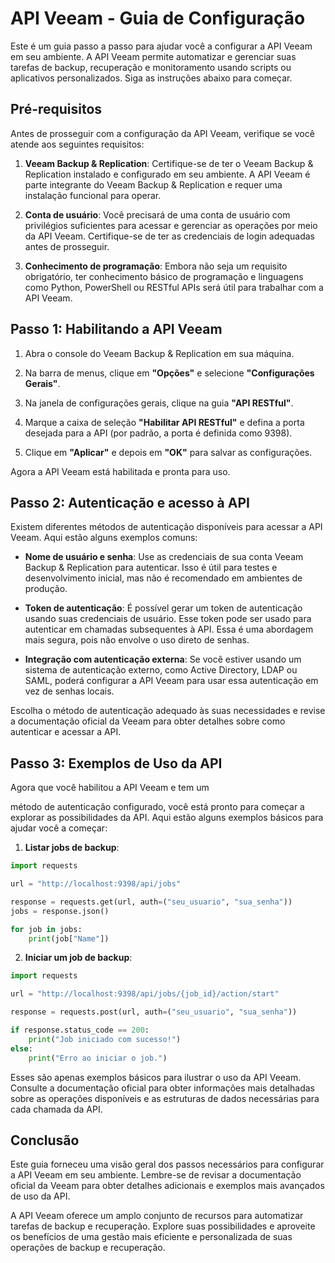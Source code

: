 # API Veeam - Guia de Configuração

Este é um guia passo a passo para ajudar você a configurar a API Veeam em seu ambiente. A API Veeam permite automatizar e gerenciar suas tarefas de backup, recuperação e monitoramento usando scripts ou aplicativos personalizados. Siga as instruções abaixo para começar.

## Pré-requisitos

Antes de prosseguir com a configuração da API Veeam, verifique se você atende aos seguintes requisitos:

1. **Veeam Backup & Replication**: Certifique-se de ter o Veeam Backup & Replication instalado e configurado em seu ambiente. A API Veeam é parte integrante do Veeam Backup & Replication e requer uma instalação funcional para operar.

2. **Conta de usuário**: Você precisará de uma conta de usuário com privilégios suficientes para acessar e gerenciar as operações por meio da API Veeam. Certifique-se de ter as credenciais de login adequadas antes de prosseguir.

3. **Conhecimento de programação**: Embora não seja um requisito obrigatório, ter conhecimento básico de programação e linguagens como Python, PowerShell ou RESTful APIs será útil para trabalhar com a API Veeam.

## Passo 1: Habilitando a API Veeam

1. Abra o console do Veeam Backup & Replication em sua máquina.

2. Na barra de menus, clique em **"Opções"** e selecione **"Configurações Gerais"**.

3. Na janela de configurações gerais, clique na guia **"API RESTful"**.

4. Marque a caixa de seleção **"Habilitar API RESTful"** e defina a porta desejada para a API (por padrão, a porta é definida como 9398).

5. Clique em **"Aplicar"** e depois em **"OK"** para salvar as configurações.

Agora a API Veeam está habilitada e pronta para uso.

## Passo 2: Autenticação e acesso à API

Existem diferentes métodos de autenticação disponíveis para acessar a API Veeam. Aqui estão alguns exemplos comuns:

- **Nome de usuário e senha**: Use as credenciais de sua conta Veeam Backup & Replication para autenticar. Isso é útil para testes e desenvolvimento inicial, mas não é recomendado em ambientes de produção.

- **Token de autenticação**: É possível gerar um token de autenticação usando suas credenciais de usuário. Esse token pode ser usado para autenticar em chamadas subsequentes à API. Essa é uma abordagem mais segura, pois não envolve o uso direto de senhas.

- **Integração com autenticação externa**: Se você estiver usando um sistema de autenticação externo, como Active Directory, LDAP ou SAML, poderá configurar a API Veeam para usar essa autenticação em vez de senhas locais.

Escolha o método de autenticação adequado às suas necessidades e revise a documentação oficial da Veeam para obter detalhes sobre como autenticar e acessar a API.

## Passo 3: Exemplos de Uso da API

Agora que você habilitou a API Veeam e tem um

 método de autenticação configurado, você está pronto para começar a explorar as possibilidades da API. Aqui estão alguns exemplos básicos para ajudar você a começar:

1. **Listar jobs de backup**:
```python
import requests

url = "http://localhost:9398/api/jobs"

response = requests.get(url, auth=("seu_usuario", "sua_senha"))
jobs = response.json()

for job in jobs:
    print(job["Name"])
```

2. **Iniciar um job de backup**:
```python
import requests

url = "http://localhost:9398/api/jobs/{job_id}/action/start"

response = requests.post(url, auth=("seu_usuario", "sua_senha"))

if response.status_code == 200:
    print("Job iniciado com sucesso!")
else:
    print("Erro ao iniciar o job.")
```

Esses são apenas exemplos básicos para ilustrar o uso da API Veeam. Consulte a documentação oficial para obter informações mais detalhadas sobre as operações disponíveis e as estruturas de dados necessárias para cada chamada da API.

## Conclusão

Este guia forneceu uma visão geral dos passos necessários para configurar a API Veeam em seu ambiente. Lembre-se de revisar a documentação oficial da Veeam para obter detalhes adicionais e exemplos mais avançados de uso da API.

A API Veeam oferece um amplo conjunto de recursos para automatizar tarefas de backup e recuperação. Explore suas possibilidades e aproveite os benefícios de uma gestão mais eficiente e personalizada de suas operações de backup e recuperação.